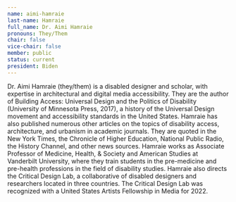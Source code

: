 ```yaml
---
name: aimi-hamraie
last-name: Hamraie
full_name: Dr. Aimi Hamraie
pronouns: They/Them
chair: false
vice-chair: false
member: public
status: current
president: Biden
---
```

Dr. Aimi Hamraie (they/them) is a disabled designer and scholar, with expertise in architectural and digital media accessibility.  They are the author of Building Access:  Universal Design and the Politics of Disability (University of Minnesota Press, 2017), a history of the Universal Design movement and accessibility standards in the United States.  Hamraie has also published numerous other articles on the topics of disability access, architecture, and urbanism in academic journals.  They are quoted in the New York Times, the Chronicle of Higher Education, National Public Radio, the History Channel, and other news sources. Hamraie works as Associate Professor of Medicine, Health, & Society and American Studies at Vanderbilt University, where they train students in the pre-medicine and pre-health professions in the field of disability studies.  Hamraie also directs the Critical Design Lab, a collaborative of disabled designers and researchers located in three countries.  The Critical Design Lab was recognized with a United States Artists Fellowship in Media for 2022. 